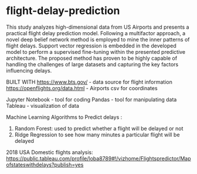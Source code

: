 # flight-delay-prediction

This study analyzes high-dimensional data from  US Airports and presents a practical flight delay prediction model. Following a multifactor approach, a novel deep belief network method is employed to mine the inner patterns of flight delays. Support vector regression is embedded in the developed model to perform a supervised fine-tuning within the presented predictive architecture. The proposed method has proven to be highly capable of handling the challenges of large datasets and capturing the key factors influencing delays. 

BUILT WITH
https://www.bts.gov/ -  data source for flight information
https://openflights.org/data.html - Airports csv for coordinates


Jupyter Notebook - tool for coding
Pandas - tool for manipulating data
Tableau - visualization of data

Machine Learning Algorithms to Predict delays :  
1) Random Forest: used to predict whether a flight will be delayed or not 
2) Ridge Regression to see how many minutes a particular flight will be delayed


2018 USA Domestic flights analysis:
https://public.tableau.com/profile/loba8789#!/vizhome/Flightspredictor/Mapofstateswithdelays?publish=yes


